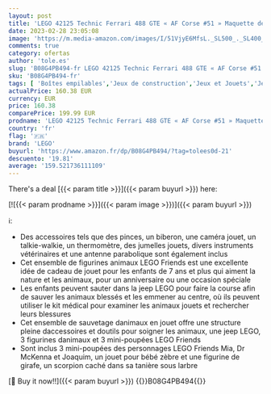 ```yaml
---
layout: post
title: 'LEGO 42125 Technic Ferrari 488 GTE « AF Corse #51 » Maquette de Voiture de Course à Construire  Set Collector pour Adultes'
date: 2023-02-28 23:05:08
image: 'https://m.media-amazon.com/images/I/51VjyE6MfsL._SL500_._SL400_.jpg'
comments: true
category: ofertas
author: 'tole.es'
slug: 'B08G4PB494-fr LEGO 42125 Technic Ferrari 488 GTE « AF Corse #51 »...'
sku: 'B08G4PB494-fr'
tags: [ 'Boîtes empilables','Jeux de construction','Jeux et Jouets','Jeux et jouets','lego','🇫🇷', ]
actualPrice: 160.38 EUR
currency: EUR
price: 160.38
comparePrice: 199.99 EUR
prodname: 'LEGO 42125 Technic Ferrari 488 GTE « AF Corse #51 » Maquette de Voiture de Course à Construire  Set Collector pour Adultes'
country: 'fr'
flag: '🇫🇷'
brand: 'LEGO'
buyurl: 'https://www.amazon.fr/dp/B08G4PB494/?tag=tolees0d-21'
descuento: '19.81'
average: '159.521736111109'
---
```


There's a deal [{{< param title >}}]({{< param buyurl >}})  here:

[![{{< param prodname >}}]({{< param image >}})]({{< param buyurl >}})

ℹ️:

- Des accessoires tels que des pinces, un biberon, une caméra jouet, un talkie-walkie, un thermomètre, des jumelles jouets, divers instruments vétérinaires et une antenne parabolique sont également inclus
- Cet ensemble de figurines animaux LEGO Friends est une excellente idée de cadeau de jouet pour les enfants de 7 ans et plus qui aiment la nature et les animaux, pour un anniversaire ou une occasion spéciale
- Les enfants peuvent sauter dans la jeep LEGO pour faire la course afin de sauver les animaux blessés et les emmener au centre, où ils peuvent utiliser le kit médical pour examiner les animaux jouets et rechercher leurs blessures
- Cet ensemble de sauvetage danimaux en jouet offre une structure pleine daccessoires et doutils pour soigner les animaux, une jeep LEGO, 3 figurines danimaux et 3 mini-poupées LEGO Friends
- Sont inclus 3 mini-poupées des personnages LEGO Friends Mia, Dr McKenna et Joaquim, un jouet pour bébé zèbre et une figurine de girafe, un scorpion caché dans sa tanière sous larbre

[🛒 Buy it now!!]({{< param buyurl >}})
{{<world>}}B08G4PB494{{</world>}}
